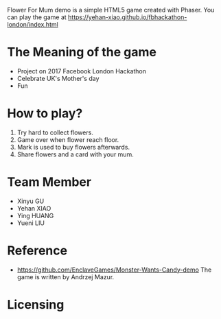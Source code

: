 Flower For Mum demo is a simple HTML5 game created with Phaser.
You can play the game at https://yehan-xiao.github.io/fbhackathon-london/index.html

# The Meaning of the game
* Project on 2017 Facebook London Hackathon
* Celebrate UK's Mother's day
* Fun

# How to play?
1. Try hard to collect flowers.
2. Game over when flower reach floor.
3. Mark is used to buy flowers afterwards.
4. Share flowers and a card with your mum.

# Team Member
* Xinyu GU
* Yehan XIAO
* Ying HUANG
* Yueni LIU

# Reference
* https://github.com/EnclaveGames/Monster-Wants-Candy-demo
  The game is written by Andrzej Mazur.

# Licensing
